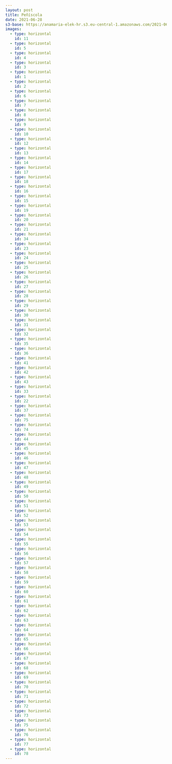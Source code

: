```yaml
---
layout: post
title: Peñíscola
date: 2021-06-28
s3-base: https://anamaria-elek-hr.s3.eu-central-1.amazonaws.com/2021-06-28-peniscola
images:
  - type: horizontal
    id: 11
  - type: horizontal
    id: 5
  - type: horizontal
    id: 4
  - type: horizontal
    id: 3
  - type: horizontal
    id: 1
  - type: horizontal
    id: 2
  - type: horizontal
    id: 6
  - type: horizontal
    id: 7
  - type: horizontal
    id: 8
  - type: horizontal
    id: 9
  - type: horizontal
    id: 10
  - type: horizontal
    id: 12
  - type: horizontal
    id: 13 
  - type: horizontal
    id: 14
  - type: horizontal
    id: 17
  - type: horizontal
    id: 18
  - type: horizontal
    id: 16
  - type: horizontal
    id: 15
  - type: horizontal
    id: 19
  - type: horizontal
    id: 20
  - type: horizontal
    id: 21
  - type: horizontal
    id: 34
  - type: horizontal
    id: 23
  - type: horizontal
    id: 24
  - type: horizontal
    id: 25
  - type: horizontal
    id: 26
  - type: horizontal
    id: 27
  - type: horizontal
    id: 28
  - type: horizontal
    id: 29
  - type: horizontal
    id: 30
  - type: horizontal
    id: 31
  - type: horizontal
    id: 32
  - type: horizontal
    id: 35
  - type: horizontal
    id: 36
  - type: horizontal
    id: 41
  - type: horizontal
    id: 42
  - type: horizontal
    id: 43
  - type: horizontal
    id: 33
  - type: horizontal
    id: 22
  - type: horizontal
    id: 37
  - type: horizontal
    id: 75
  - type: horizontal
    id: 74
  - type: horizontal
    id: 44
  - type: horizontal
    id: 45
  - type: horizontal
    id: 46
  - type: horizontal
    id: 47
  - type: horizontal
    id: 48
  - type: horizontal
    id: 49
  - type: horizontal
    id: 50
  - type: horizontal
    id: 51
  - type: horizontal
    id: 52
  - type: horizontal
    id: 53
  - type: horizontal
    id: 54
  - type: horizontal
    id: 55
  - type: horizontal
    id: 56
  - type: horizontal
    id: 57
  - type: horizontal
    id: 58
  - type: horizontal
    id: 59
  - type: horizontal
    id: 60
  - type: horizontal
    id: 61
  - type: horizontal
    id: 62
  - type: horizontal
    id: 63
  - type: horizontal
    id: 64
  - type: horizontal
    id: 65
  - type: horizontal
    id: 66
  - type: horizontal
    id: 67
  - type: horizontal
    id: 68
  - type: horizontal
    id: 69
  - type: horizontal
    id: 70
  - type: horizontal
    id: 71
  - type: horizontal
    id: 72
  - type: horizontal
    id: 73
  - type: horizontal
    id: 75
  - type: horizontal
    id: 76
  - type: horizontal
    id: 77
  - type: horizontal
    id: 78
---
```


